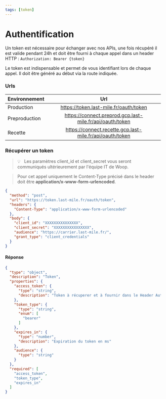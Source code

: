 ```yaml
---
tags: [token]
---
```


# Authentification

Un token est nécessaire pour échanger avec nos APIs, une fois récupéré il est valide pendant 24h et doit être fourni à chaque appel dans un header HTTP : ``` Authorization: Bearer {token} ```

Le token est indispensable et permet de vous identifiant lors de chaque appel. Il doit être généré au début via la route indiquée. 

### Urls

| Environnement |      Url     |
| ------------- | :-----------: |
| Production    | <https://token.last-mile.fr/oauth/token> |
| Preproduction | <https://connect.preprod.gcp.last-mile.fr/api/oauth/token> |
| Recette       | <https://connect.recette.gcp.last-mile.fr/api/oauth/token> |

### Récupérer un token
<!-- theme: info -->

> 💡   &nbsp; Les paramètres client_id et client_secret vous seront communiqués ultérieurement par l'équipe IT de Woop.


<!-- theme: danger -->

>   Pour cet appel uniquement le Content-Type précisé dans le header doit être **application/x-www-form-urlencoded**.

```json http
{
  "method": "post",
  "url": "https://token.last-mile.fr/oauth/token",
  "headers": {
    "Content-Type": "application/x-www-form-urlencoded"
  },
  "body": {
    "client_id": "XXXXXXXXXXXXXXX",
    "client_secret": "XXXXXXXXXXXXXXXX",
    "audience": "https://carrier.last-mile.fr/",
    "grant_type": "client_credentials"
  }
}
```

#### Réponse
```json json_schema
{
  "type": "object",
  "description": "Token",
  "properties": {
    "access_token": {
      "type": "string",
      "description": "Token à récuperer et à fournir dans le Header Authorization"
    },
    "token_type": {
      "type": "string",
      "enum": [
        "bearer"
      ]
    },
    "expires_in": {
      "type": "number",
      "description": "Expiration du token en ms"
    },
    "audience": {
      "type": "string"
    }
  },
  "required": [
    "access_token",
    "token_type",
    "expires_in"
  ]
}
```
